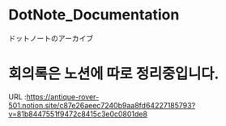 # DotNote_Documentation
ドットノートのアーカイブ

# 회의록은 노션에 따로 정리중입니다.
URL :https://antique-rover-501.notion.site/c87e26aeec7240b9aa8fd64227185793?v=81b8447551f9472c8415c3e0c0801de8
